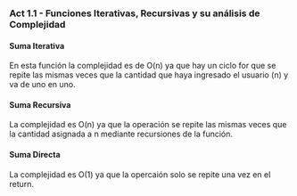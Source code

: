 ### Act 1.1 - Funciones Iterativas, Recursivas y su análisis de Complejidad 
#### Suma Iterativa
En esta función la complejidad es de O(n) ya que hay un ciclo for que se repite las mismas 
veces que la cantidad que haya ingresado el usuario (n) y va de uno en uno.

#### Suma Recursiva
La complejidad es O(n) ya que la operación se repite las mismas veces que la cantidad asignada a n
mediante recursiones de la función.

#### Suma Directa
La complejidad es O(1) ya que la opercaión solo se repite una vez en el return.
